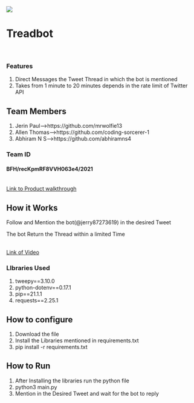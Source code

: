 
<img src="https://trello-attachments.s3.amazonaws.com/542e9c6316504d5797afbfb9/542e9c6316504d5797afbfc1/39dee8d993841943b5723510ce663233/Frame_19.png" >

<h1>Treadbot</h1>
<br>
<h3> Features</h3>
<ol>
  <li>Direct Messages the Tweet Thread in which the bot is mentioned</li>
  <li>Takes from 1 minute to 20 minutes depends in the rate limit of Twitter API </li>
 </ol>
  
  <h2>Team Members</h2>
  <ol>
    <li>Jerin Paul-->https://github.com/mrwolfie13</li>
    <li>Allen Thomas-->https://github.com/coding-sorcerer-1 </li>
    <li>Abhiram N S-->https://github.com/abhiramns4</li>
   </ol>
   
   <h3>Team ID</h3>
   <h4>BFH/recKpmRF8VVH063e4/2021</h4>
   <br>
   <a href="#">Link to Product walkthrough</a>
   <br>
   <h2>How it Works</h2>
   <p>Follow and Mention the bot(@jerry87273619) in the desired Tweet</p>
   <p>The bot Return the Thread within a limited Time</p>
   <br>
   <a href="#">Link of Video<a>
  <h3>LIbraries Used</h3>
  <ol>
    <li>tweepy==3.10.0</li>
    <li>python-dotenv==0.17.1</li>
    <li>pip==21.1.1</li>
    <li>requests==2.25.1</li>
  </ol>
  <h2>How to configure</h2>
  <ol>
    <li>Download the file</li>
    <li>Install the Libraries mentioned in requirements.txt</li>
    <li>pip install -r requirements.txt</li>
  </ol>  
  <h2>How to Run</h2>
  <ol>
    <li>After Installing the libraries run the python file </li>
    <li>python3 main.py</li>
    <li>Mention in the Desired Tweet and wait for the bot to reply</li>
  </ol>

  
